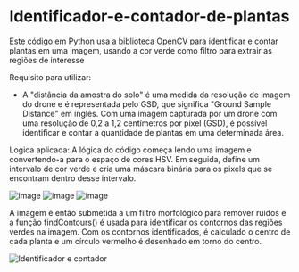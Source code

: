 # Identificador-e-contador-de-plantas
Este código em Python usa a biblioteca OpenCV para identificar e contar plantas em uma imagem, usando a cor verde como filtro para extrair as regiões de interesse

Requisito para utilizar:
- A "distância da amostra do solo" é uma medida da resolução de imagem do drone e é representada pelo GSD, que significa "Ground Sample Distance" em inglês. Com uma imagem capturada por um drone com uma resolução de 0,2 a 1,2 centímetros por pixel (GSD), é possível identificar e contar a quantidade de plantas em uma determinada área.

Logica aplicada:
A lógica do código começa lendo uma imagem e convertendo-a para o espaço de cores HSV. Em seguida, define um intervalo de cor verde e cria uma máscara binária para os pixels que se encontram dentro desse intervalo.

![image](https://user-images.githubusercontent.com/75463070/230780658-1c3b7ccf-5014-48bd-903d-00f1e3e37137.png)
![image](https://user-images.githubusercontent.com/75463070/230779927-57b00c9a-ae58-43b3-8ba0-beae9a4eb2de.png)
![image](https://user-images.githubusercontent.com/75463070/230779940-9701a988-987e-4885-a933-58f2534e2ac3.png)

A imagem é então submetida a um filtro morfológico para remover ruídos e a função findContours() é usada para identificar os contornos das regiões verdes na imagem. Com os contornos identificados, é calculado o centro de cada planta e um círculo vermelho é desenhado em torno do centro.

![Identificador e contador](https://user-images.githubusercontent.com/75463070/230780012-0c32eb73-2528-4812-a70e-0e36828ee0ea.png)



